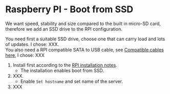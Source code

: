 # Raspberry PI - Boot from SSD

We want speed, stability and size compared to the built in micro-SD card, therefore we add an SSD drive to the RPI configuration.

You need first a suitable SSD drive, choose one that can carry load and lots of updates. I chose: XXX.\
You also need a RPI compatible SATA to USB cable, see [Compatible cables here](https://jamesachambers.com/raspberry-pi-4-usb-boot-config-guide-for-ssd-flash-drives/), I chose: XXX

1. Install first according to the [RPI installation notes](https://github.com/slittorin/raspberrypi-install).
   - The installation enables boot from SSD.
3. XXX.
   - Enable `Set hostname` and set name of the server.
4. XXX
